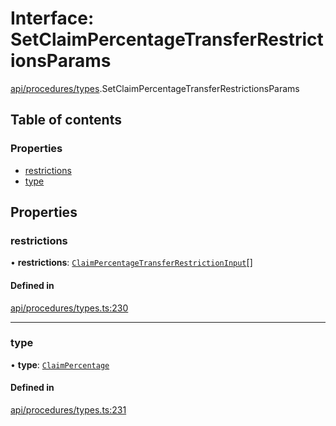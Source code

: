 # Interface: SetClaimPercentageTransferRestrictionsParams

[api/procedures/types](../wiki/api.procedures.types).SetClaimPercentageTransferRestrictionsParams

## Table of contents

### Properties

- [restrictions](../wiki/api.procedures.types.SetClaimPercentageTransferRestrictionsParams#restrictions)
- [type](../wiki/api.procedures.types.SetClaimPercentageTransferRestrictionsParams#type)

## Properties

### restrictions

• **restrictions**: [`ClaimPercentageTransferRestrictionInput`](../wiki/api.procedures.types.ClaimPercentageTransferRestrictionInput)[]

#### Defined in

[api/procedures/types.ts:230](https://github.com/PolymeshAssociation/polymesh-sdk/blob/07a4c5b0/src/api/procedures/types.ts#L230)

___

### type

• **type**: [`ClaimPercentage`](../wiki/api.procedures.types.TransferRestrictionType#claimpercentage)

#### Defined in

[api/procedures/types.ts:231](https://github.com/PolymeshAssociation/polymesh-sdk/blob/07a4c5b0/src/api/procedures/types.ts#L231)
